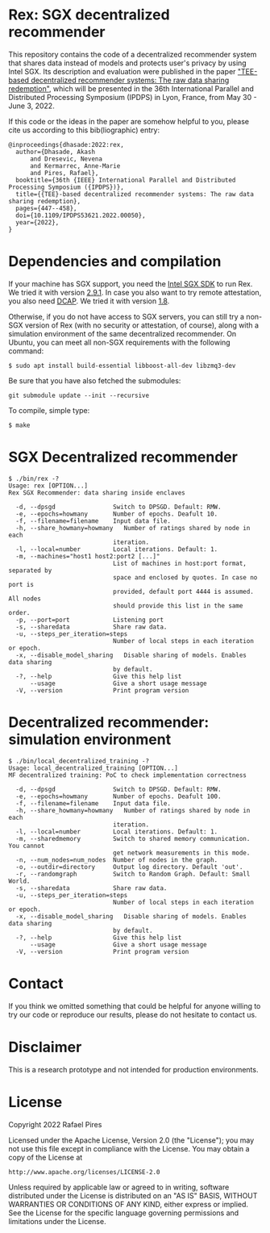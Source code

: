 # Rex: SGX decentralized recommender
This repository contains the code of a decentralized recommender system that 
shares data instead of models and protects user's privacy by using Intel SGX.
Its description and evaluation were published in the paper
["TEE-based decentralized recommender systems: The raw data sharing redemption"](https://arxiv.org/pdf/2202.11655),
which will be presented in the 36th International Parallel and Distributed Processing
Symposium (IPDPS) in Lyon, France, from May 30 - June 3, 2022.

If this code or the ideas in the paper are somehow helpful to you,
please cite us according to this bib(liographic) entry:
```
@inproceedings{dhasade:2022:rex,
  author={Dhasade, Akash
      and Dresevic, Nevena
      and Kermarrec, Anne-Marie
      and Pires, Rafael},
  booktitle={36th {IEEE} International Parallel and Distributed Processing Symposium ({IPDPS})}, 
  title={{TEE}-based decentralized recommender systems: The raw data sharing redemption},
  pages={447--458},
  doi={10.1109/IPDPS53621.2022.00050},
  year={2022},
}
```

# Dependencies and compilation
If your machine has SGX support, you need the [Intel SGX SDK](https://01.org/intel-software-guard-extensions) to run Rex. We tried it with version [2.9.1](https://01.org/intel-softwareguard-extensions/downloads/intel-sgx-linux-2.9.1-release).
In case you also want to try remote attestation, you also need [DCAP](https://www.intel.com/content/www/us/en/developer/articles/guide/intel-software-guard-extensions-data-center-attestation-primitives-quick-install-guide.html). We tried it with version [1.8](https://01.org/intel-softwareguard-extensions/downloads/intel-sgx-dcap-1.8-release).

Otherwise, if you do not have access to SGX servers, you can still try a non-SGX version of Rex (with no security or attestation, of course), along with a simulation environment of the same decentralized recommender.
On Ubuntu, you can meet all non-SGX requirements with the following command:
```
$ sudo apt install build-essential libboost-all-dev libzmq3-dev
```
Be sure that you have also fetched the submodules:
```
git submodule update --init --recursive
```
To compile, simple type:
```
$ make
```

# SGX Decentralized recommender
```
$ ./bin/rex -?
Usage: rex [OPTION...]
Rex SGX Recommender: data sharing inside enclaves

  -d, --dpsgd                Switch to DPSGD. Default: RMW.
  -e, --epochs=howmany       Number of epochs. Deafult 10.
  -f, --filename=filename    Input data file.
  -h, --share_howmany=howmany   Number of ratings shared by node in each
                             iteration.
  -l, --local=number         Local iterations. Default: 1.
  -m, --machines="host1 host2:port2 [...]"
                             List of machines in host:port format, separated by
                             space and enclosed by quotes. In case no port is
                             provided, default port 4444 is assumed. All nodes
                             should provide this list in the same order.
  -p, --port=port            Listening port
  -s, --sharedata            Share raw data.
  -u, --steps_per_iteration=steps
                             Number of local steps in each iteration or epoch.
  -x, --disable_model_sharing   Disable sharing of models. Enables data sharing
                             by default.
  -?, --help                 Give this help list
      --usage                Give a short usage message
  -V, --version              Print program version
```

# Decentralized recommender: simulation environment
```
$ ./bin/local_decentralized_training -?
Usage: local_decentralized_training [OPTION...]
MF decentralized training: PoC to check implementation correctness

  -d, --dpsgd                Switch to DPSGD. Default: RMW.
  -e, --epochs=howmany       Number of epochs. Deafult 100.
  -f, --filename=filename    Input data file.
  -h, --share_howmany=howmany   Number of ratings shared by node in each
                             iteration.
  -l, --local=number         Local iterations. Default: 1.
  -m, --sharedmemory         Switch to shared memory communication. You cannot
                             get network measurements in this mode.
  -n, --num_nodes=num_nodes  Number of nodes in the graph.
  -o, --outdir=directory     Output log directory. Default 'out'.
  -r, --randomgraph          Switch to Random Graph. Default: Small World.
  -s, --sharedata            Share raw data.
  -u, --steps_per_iteration=steps
                             Number of local steps in each iteration or epoch.
  -x, --disable_model_sharing   Disable sharing of models. Enables data sharing
                             by default.
  -?, --help                 Give this help list
      --usage                Give a short usage message
  -V, --version              Print program version
```

# Contact
If you think we omitted something that could be helpful for anyone willing to
try our code or reproduce our results, please do not hesitate to contact us.

# Disclaimer
This is a research prototype and not intended for production environments.

# License

Copyright 2022 Rafael Pires

Licensed under the Apache License, Version 2.0 (the "License");
you may not use this file except in compliance with the License.
You may obtain a copy of the License at

    http://www.apache.org/licenses/LICENSE-2.0

Unless required by applicable law or agreed to in writing, software
distributed under the License is distributed on an "AS IS" BASIS,
WITHOUT WARRANTIES OR CONDITIONS OF ANY KIND, either express or implied.
See the License for the specific language governing permissions and
limitations under the License.
